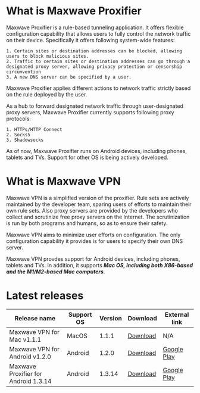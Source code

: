 # What is Maxwave Proxifier
Maxwave Proxifier is a rule-based tunneling application. It offers flexible configuration capability that allows users to fully control the network traffic on their device. Specifically it offers following system-wide features:

```
1. Certain sites or destination addresses can be blocked, allowing users to block malicious sites.
2. Traffic to certain sites or destination addresses can go through a designated proxy server, allowing privacy protection or censorship circumvention
3. A new DNS server can be specified by a user.
```

Maxwave Proxifier applies different actions to network traffic strictly based on the rule deployed by the user.

As a hub to forward designated network traffic through user-designated proxy servers, Maxwave Proxifier currently supports following proxy protocols:

```
1. HTTPs/HTTP Connect
2. Socks5
3. Shadowsocks
```

As of now, Maxwave Proxifier runs on Android devices, including phones, tablets and TVs. Support for other OS is being actively developed.

# What is Maxwave VPN
Maxwave VPN is a simplified version of the proxifier. Rule sets are actively maintained by the developer team, sparing users of efforts to maintain their own rule sets. Also proxy servers are provided by the developers who collect and scrutinize free proxy servers on the Internet. The scrutinization is run by both programs and humans, so as to ensure their safety.

Maxwave VPN aims to minimize user efforts on configuration. The only configuration capability it provides is for users to specify their own DNS server.

Maxwave VPN provdes support for Android devices, including phones, tablets and TVs. In addition, it supports ***Mac OS, including both X86-based and the M1/M2-based Mac computers***.

# Latest releases
|Release name|Support OS|Version|Download|External link|
|---|---|---|---|---|
|Maxwave VPN for Mac v1.1.1|MacOS|1.1.1|[Download](https://github.com/PlayboyGorilla/maxwave/releases/tag/MaxwaveVPN_for_Mac_v1.1.1)|N/A|
|Maxwave VPN for Android v1.2.0|Android|1.2.0|[Download](https://github.com/PlayboyGorilla/maxwave/releases/tag/MaxwaveVPN_for_Android_v1.2.0)|[Google Play](https://play.google.com/store/apps/details?id=com.maxwave.vpn)|
|Maxwave Proxifier for Android 1.3.14|Android|1.3.14|[Download](https://github.com/PlayboyGorilla/maxwave/releases/tag/MaxwaveProxifier_for_Android_v1.3.14)|[Google Play](https://play.google.com/store/apps/details?id=com.gorillakanzi.catrious)|
